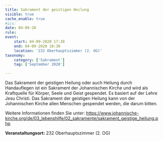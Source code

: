 ```yaml
---
title: Sakrament der geistigen Heilung
visible: true
cache_enable: true
#ics: 
date: 04-09-20
rule: 
event:
	start: 04-09-2020 17:30
	end: 04-09-2020 18:30
	location: '232 Oberhauptszimmer (2. OG)'
taxonomy:
	category: ['Sakrament']
	tag: ['September 2020']

---
```

Das Sakrament der geistigen Heilung oder auch Heilung durch Handauflegen ist ein Sakrament der Johannischen Kirche und wird als Kraftquelle für Körper, Seele und Geist gespendet. Es basiert auf der Lehre Jesu Christi. Das Sakrament der geistigen Heilung kann von der Johannischen Kirche allen Menschen gespendet werden, die darum bitten.

Weitere Informationen finden Sie unter:
https://www.johannische-kirche.org/de/03_lebenshilfe/02_sakramente/sakrament_geistige_heilung.php



**Veranstaltungsort:** 232 Oberhauptszimmer (2. OG)

